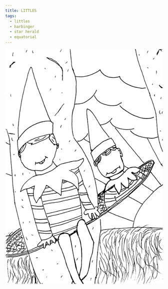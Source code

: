 ```yaml
---
title: LITTLES
tags:
  - littles
  - harbinger
  - star herald
  - equatorial
---
```

![littles](littles.png)
